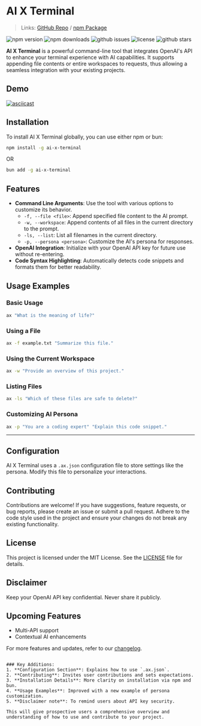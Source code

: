 # AI X Terminal

> Links: [GitHub Repo](https://github.com/nrjdalal/ai-x-terminal) / [npm Package](https://www.npmjs.com/package/ai-x-terminal)

![npm version](https://img.shields.io/npm/v/ai-x-terminal)
![npm downloads](https://img.shields.io/npm/dt/ai-x-terminal)
![github issues](https://img.shields.io/github/issues/nrjdalal/ai-x-terminal)
![license](https://img.shields.io/npm/l/ai-x-terminal)
![github stars](https://img.shields.io/github/stars/nrjdalal/ai-x-terminal)

**AI X Terminal** is a powerful command-line tool that integrates OpenAI's API to enhance your terminal experience with AI capabilities. It supports appending file contents or entire workspaces to requests, thus allowing a seamless integration with your existing projects.

## Demo

[![asciicast](https://asciinema.org/a/US2lyqiL6vNzDxH681x6LFnLN.svg)](https://asciinema.org/a/US2lyqiL6vNzDxH681x6LFnLN)

## Installation

To install AI X Terminal globally, you can use either npm or bun:

```bash
npm install -g ai-x-terminal
```

OR

```bash
bun add -g ai-x-terminal
```

## Features

- **Command Line Arguments**: Use the tool with various options to customize its behavior.
  - `-f, --file <file>`: Append specified file content to the AI prompt.
  - `-w, --workspace`: Append contents of all files in the current directory to the prompt.
  - `-ls, --list`: List all filenames in the current directory.
  - `-p, --persona <persona>`: Customize the AI's persona for responses.
- **OpenAI Integration**: Initialize with your OpenAI API key for future use without re-entering.
- **Code Syntax Highlighting**: Automatically detects code snippets and formats them for better readability.

## Usage Examples

### Basic Usage

```bash
ax "What is the meaning of life?"
```

### Using a File

```bash
ax -f example.txt "Summarize this file."
```

### Using the Current Workspace

```bash
ax -w "Provide an overview of this project."
```

### Listing Files

```bash
ax -ls "Which of these files are safe to delete?"
```

### Customizing AI Persona

```bash
ax -p "You are a coding expert" "Explain this code snippet."
```

---

## Configuration

AI X Terminal uses a `.ax.json` configuration file to store settings like the persona. Modify this file to personalize your interactions.

## Contributing

Contributions are welcome! If you have suggestions, feature requests, or bug reports, please create an issue or submit a pull request. Adhere to the code style used in the project and ensure your changes do not break any existing functionality.

## License

This project is licensed under the MIT License. See the [LICENSE](https://github.com/nrjdalal/ai-x-terminal/blob/main/LICENSE) file for details.

## Disclaimer

Keep your OpenAI API key confidential. Never share it publicly.

## Upcoming Features

- Multi-API support
- Contextual AI enhancements

For more features and updates, refer to our [changelog](https://github.com/nrjdalal/ai-x-terminal/releases).

```

### Key Additions:
1. **Configuration Section**: Explains how to use `.ax.json`.
2. **Contributing**: Invites user contributions and sets expectations.
3. **Installation Details**: More clarity on installation via npm and bun.
4. **Usage Examples**: Improved with a new example of persona customization.
5. **Disclaimer note**: To remind users about API key security.

This will give prospective users a comprehensive overview and understanding of how to use and contribute to your project.
```
